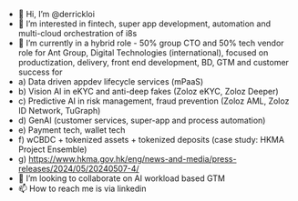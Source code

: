 - 👋 Hi, I’m @derrickloi
- 👀 I’m interested in fintech, super app development, automation and multi-cloud orchestration of i8s
- 🌱 I’m currently in a hybrid role - 50% group CTO and 50% tech vendor role for Ant Group, Digital Technologies (international), focused on productization, delivery, front end development, BD, GTM and customer success for
- a)	Data driven appdev lifecycle services (mPaaS)
- b)	Vision AI in eKYC and anti-deep fakes (Zoloz eKYC, Zoloz Deeper)
- c)	Predictive AI in risk management, fraud prevention (Zoloz AML, Zoloz ID Network, TuGraph)
- d)	GenAI (customer services, super-app and process automation)
- e)	Payment tech, wallet tech
- f)	wCBDC + tokenized assets + tokenized deposits (case study: HKMA Project Ensemble)
-   g)	https://www.hkma.gov.hk/eng/news-and-media/press-releases/2024/05/20240507-4/
- 💞️ I’m looking to collaborate on AI workload based GTM 
- 📫 How to reach me is via linkedin

